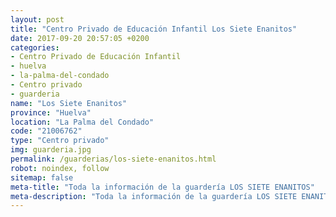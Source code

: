 ```yaml
---
layout: post
title: "Centro Privado de Educación Infantil Los Siete Enanitos"
date: 2017-09-20 20:57:05 +0200
categories:
- Centro Privado de Educación Infantil
- huelva
- la-palma-del-condado
- Centro privado
- guarderia
name: "Los Siete Enanitos"
province: "Huelva"
location: "La Palma del Condado"
code: "21006762"
type: "Centro privado"
img: guarderia.jpg
permalink: /guarderias/los-siete-enanitos.html
robot: noindex, follow
sitemap: false
meta-title: "Toda la información de la guardería LOS SIETE ENANITOS"
meta-description: "Toda la información de la guardería LOS SIETE ENANITOS"
---
```


